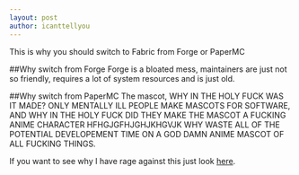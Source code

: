 ```yaml
---
layout: post
author: icanttellyou
---
```

This is why you should switch to Fabric from Forge or PaperMC

<!--more-->

##Why switch from Forge
Forge is a bloated mess, maintainers are just not so friendly, requires a lot of system resources and is just old.

##Why switch from PaperMC
The mascot, WHY IN THE HOLY FUCK WAS IT MADE? ONLY MENTALLY ILL PEOPLE MAKE MASCOTS FOR SOFTWARE, AND WHY IN THE HOLY FUCK DID THEY MAKE THE MASCOT A FUCKING ANIME CHARACTER HFHGJGFHJGHJKHGVJK
WHY WASTE ALL OF THE POTENTIAL DEVELOPEMENT TIME ON A GOD DAMN ANIME MASCOT OF ALL FUCKING THINGS.

If you want to see why I have rage against this just look [here](https://github.com/PaperMC/papermc.io/commit/2bae261a8bc1d9336722c335ff1d5432cc06d175).